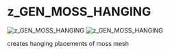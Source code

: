 # z_GEN_MOSS_HANGING
![z_GEN_MOSS_HANGING](https://raw.githubusercontent.com/CorvaeOboro/zenv/master/hip/z_GEN_MOSS_HANGING/z_GEN_MOSS_HANGING.jpg?raw=true "z_GEN_MOSS_HANGING")
![z_GEN_MOSS_HANGING](https://raw.githubusercontent.com/CorvaeOboro/zenv/master/hip/z_GEN_MOSS_HANGING/z_GEN_MOSS_HANGING_thumb.jpg?raw=true "z_GEN_MOSS_HANGING")

creates hanging placements of moss mesh

